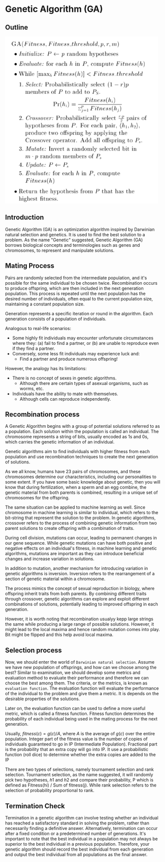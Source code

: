 # Genetic Algorithm (GA)

## Outline

![Alt text](image.png)

## Introduction

Genetic Algorithm (GA) is an optimization algorithm inspired by Darwinian natural selection and genetics. It is used to find the best solution to a problem. As the name "Genetic" suggested, Genetic Algorithm (GA) borrows biological concepts and terminologies such as genes and chromosomes, to represent and manipulate solutions.

## Mating Process

Pairs are randomly selected from the intermediate population, and it's possible for the same individual to be chosen twice. Recombination occurs to produce offspring, which are then included in the next generation population. This process is repeated until the next population has the desired number of individuals, often equal to the current population size, maintaining a constant population size.

Generation represents a specific iteration or round in the algorithm. Each generation consists of a population of individuals.

Analogous to real-life scenarios:

- Some highly fit individuals may encounter unfortunate circumstances where they:
  (a) fail to find a partner, or
  (b) are unable to reproduce even if they find a partner.
- Conversely, some less fit individuals may experience luck and:
  - Find a partner and produce numerous offspring!
  
However, the analogy has its limitations:

- There is no concept of sexes in genetic algorithms.
  - Although there are certain types of asexual organisms, such as worms, etc.
- Individuals have the ability to mate with themselves.
  - Although cells can reproduce independently.

## Recombination process

A Genetic Algorithm begins with a group of potential solutions referred to as a population. Each solution within the population is called an individual. The chromosome represents a string of bits, usually encoded as 1s and 0s, which carries the genetic information of an individual.

Genetic algorithms aim to find individuals with higher fitness from each population and use recombination techniques to create the next generation of solutions.

As we all know, humans have 23 pairs of chromosomes, and these chromosomes determine our characteristics, including our personalities to some extent. If you have some basic knowledge about genetic, then you will know that during fertilization, when a sperm and an egg combine, the genetic material from both parents is combined, resulting in a unique set of chromosomes for the offspring.

The same situation can be applied to machine learning as well. Since chromosome in machine learning is similar to individual, which refers to the bit-string that represent the solution to the problem. In genetic algorithms, crossover refers to the process of combining genetic information from two parent solutions to create offspring with a combination of traits.

During cell division, mutations can occur, leading to permanent changes in our gene sequence. While genetic mutations can have both positive and negative effects on an individual's fitness, in machine learning and genetic algorithms, mutations are important as they can introduce beneficial changes and increase variation in solutions.

In addition to mutation, another mechanism for introducing variation in genetic algorithms is inversion. Inversion refers to the rearrangement of a section of genetic material within a chromosome.

The process mimics the concept of sexual reproduction in biology, where offspring inherit traits from both parents. By combining different traits through crossover, genetic algorithms can explore and exploit different combinations of solutions, potentially leading to improved offspring in each generation.

However, it is worth noting that recombination usualyy kepp large strings the same while producing a large range of possible solutions. However, it might lead to the local maxima and hence random mutation comes into play. Bit might be flipped and this help avoid local maxima.

## Selection process

Now, we should enter the world of `Darwinian natural selection`. Assume we have new population of offsprings, and how can we choose among the best? Similar to examination, we should develop some metrics and evaluation method to evaluate their performance and therefore we can choose the best among them. The criteria, or the metrics, is known as `evaluation function`. The evaluation function will evaluate the performance of the individual to the problem and give them a metric. It is depends on the desirable properties of the solutions.

Later on, the evaluation function can be used to define a more useful metric, which is called a fitness function. Fitness function determines the probability of each individual being used in the mating process for the next generation.

Usually, $fitness(c) = g(c) / A$, where $A$ is the average of $g(c)$ over the entire population. Integer part of the fitness value is the number of copies of individuals guaranteed to go in IP (Intermediate Population). Fractional part is the probability that an extra copy will go into IP. It use a probabilistic function (roll dice) to determine whether the extra copies are added to the IP

There are two types of selections, namely tournament selection and rank selection. Tournament selection, as the name suggested, it will randomly pick two hypotheses, $h1$ and $h2$ and compare their probability, P which is defined as Fitness(hi) / Sum of fitness(j). While rank selection refers to the selection of probability proportional to rank.

## Termination Check

Termination in a genetic algorithm can involve testing whether an individual has reached a satisfactory standard in solving the problem, rather than necessarily finding a definitive answer. Alternatively, termination can occur after a fixed condition or a predetermined number of generations. It's important to note that the best individual in a population may not always be superior to the best individual in a previous population. Therefore, your genetic algorithm should record the best individual from each generation and output the best individual from all populations as the final answer.
